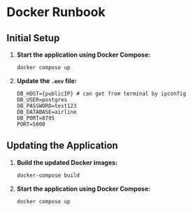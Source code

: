 # Docker Runbook

## Initial Setup

1. **Start the application using Docker Compose:**
    ```sh
    docker compose up
    ```

2. **Update the `.env` file:**
    ```env
    DB_HOST={publicIP} # can get from terminal by ipconfig
    DB_USER=postgres
    DB_PASSWORD=test123
    DB_DATABASE=airline
    DB_PORT=8795
    PORT=5000
    ```

## Updating the Application

1. **Build the updated Docker images:**
    ```sh
    docker-compose build
    ```

2. **Start the application using Docker Compose:**
    ```sh
    docker compose up
    ```
